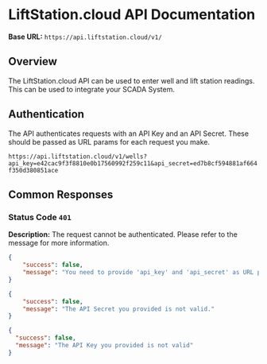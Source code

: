 # LiftStation.cloud API Documentation

**Base URL:** `https://api.liftstation.cloud/v1/`

## Overview

The LiftStation.cloud API can be used to enter well and lift station readings. This can be used to integrate your
SCADA System.

## Authentication

The API authenticates requests with an API Key and an API Secret. These should be passed as URL params for each 
request you make. 

`https://api.liftstation.cloud/v1/wells?api_key=e42cac9f3f8810e0b17560992f259c11&api_secret=ed7b8cf594881af664f350d380851ace`

## Common Responses

### Status Code `401`

**Description:** The request cannot be authenticated. Please refer to the message for more information.

```json
{
    "success": false,
    "message": "You need to provide 'api_key' and 'api_secret' as URL params."
}
```

```json
{
    "success": false,
    "message": "The API Secret you provided is not valid."
}
```

```json
{
  "success": false,
  "message": "The API Key you provided is not valid"
}
```

